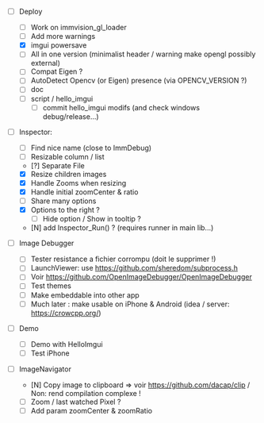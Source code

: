 * [ ] Deploy
  * [ ] Work on immvision_gl_loader
  * [ ] Add more warnings
  * [X] imgui powersave 
  * [ ] All in one version (minimalist header / warning make opengl possibly external)
  * [ ] Compat Eigen ?
  * [ ] AutoDetect Opencv (or Eigen) presence (via OPENCV_VERSION ?)
  * [ ] doc
  * [ ] script / hello_imgui
    * [ ] commit hello_imgui modifs (and check windows debug/release...)

* [ ] Inspector:
  * [ ] Find nice name (close to ImmDebug)
  * [ ] Resizable column / list
  * [?] Separate File
  * [X] Resize children images
  * [X] Handle Zooms when resizing
  * [X] Handle initial zoomCenter & ratio
  * [ ] Share many options
  * [X] Options to the right ?
    * [ ] Hide option / Show in tooltip ?
  * [N] add Inspector_Run() ? (requires runner in main lib...) 


* [ ] Image Debugger
  * [ ] Tester resistance a fichier corrompu (doit le supprimer !) 
  * [ ] LaunchViewer: use https://github.com/sheredom/subprocess.h
  * [ ] Voir https://github.com/OpenImageDebugger/OpenImageDebugger
  * [ ] Test themes
  * [ ] Make embeddable into other app
  * [ ] Much later : make usable on iPhone & Android (idea / server: https://crowcpp.org/) 

* [ ] Demo
  * [ ] Demo with HelloImgui
  * [ ] Test iPhone

* [ ] ImageNavigator
  * [N] Copy image to clipboard => voir https://github.com/dacap/clip / Non: rend compilation complexe !
  * [ ] Zoom / last watched Pixel ?
  * [ ] Add param zoomCenter & zoomRatio
